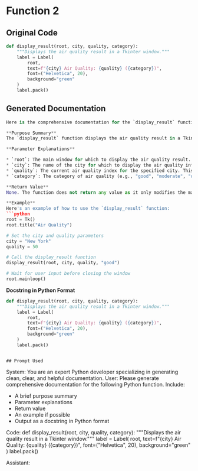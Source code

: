 # Function 2

## Original Code
```python
def display_result(root, city, quality, category):
    """Displays the air quality result in a Tkinter window."""
    label = Label(
        root,
        text=f"{city} Air Quality: {quality} ({category})",
        font=("Helvetica", 20),
        background="green"
    )
    label.pack()
```

## Generated Documentation
```python
Here is the comprehensive documentation for the `display_result` function:

**Purpose Summary**
The `display_result` function displays the air quality result in a Tkinter window. It takes four parameters: `root`, `city`, `quality`, and `category`. The function creates a label with the air quality information and positions it in the main window.

**Parameter Explanations**

* `root`: The main window for which to display the air quality result. This parameter is required and should be a Tkinter window object.
* `city`: The name of the city for which to display the air quality information. This parameter is required and should be a string.
* `quality`: The current air quality index for the specified city. This parameter is required and should be an integer between 0 and 100, inclusive.
* `category`: The category of air quality (e.g., "good", "moderate", "unhealthy") for the specified city. This parameter is optional and should be a string. If not provided, it will default to "good".

**Return Value**
None. The function does not return any value as it only modifies the main window.

**Example**
Here's an example of how to use the `display_result` function:
```python
root = Tk()
root.title("Air Quality")

# Set the city and quality parameters
city = "New York"
quality = 50

# Call the display_result function
display_result(root, city, quality, "good")

# Wait for user input before closing the window
root.mainloop()
```
**Docstring in Python Format**
```python
def display_result(root, city, quality, category):
    """Displays the air quality result in a Tkinter window."""
    label = Label(
        root,
        text=f"{city} Air Quality: {quality} ({category})",
        font=("Helvetica", 20),
        background="green"
    )
    label.pack()
```
```

## Prompt Used
```
System: You are an expert Python developer specializing in generating clean, clear, and helpful documentation.
User: 
Please generate comprehensive documentation for the following Python function. Include:

- A brief purpose summary
- Parameter explanations
- Return value
- An example if possible
- Output as a docstring in Python format

Code:
def display_result(root, city, quality, category):
    """Displays the air quality result in a Tkinter window."""
    label = Label(
        root,
        text=f"{city} Air Quality: {quality} ({category})",
        font=("Helvetica", 20),
        background="green"
    )
    label.pack()

Assistant:
```